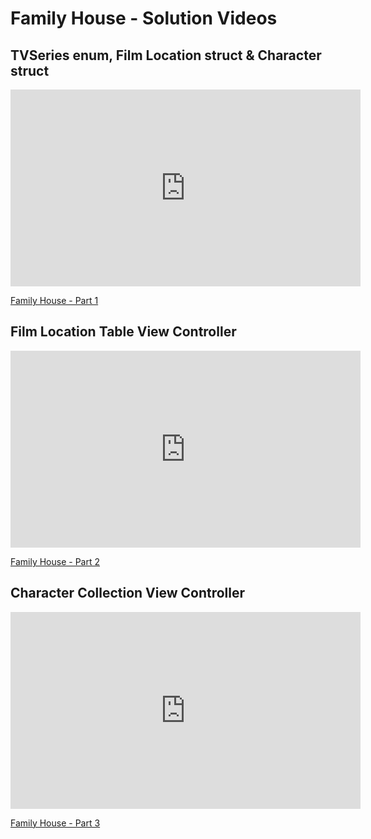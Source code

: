 
# Family House - Solution Videos


## TVSeries enum, Film Location struct & Character struct

<iframe width="560" height="315" src="https://www.youtube.com/embed/Vsdul9j5OPk?rel=0&modestbranding=1" frameborder="0" allowfullscreen></iframe><p><a href="https://www.youtube.com/watch?v=Vsdul9j5OPk">Family House - Part 1</a></p>


## Film Location Table View Controller

<iframe width="560" height="315" src="https://www.youtube.com/embed/dtPmDi5YwXw?rel=0&modestbranding=1" frameborder="0" allowfullscreen></iframe><p><a href="https://www.youtube.com/watch?v=dtPmDi5YwXw">Family House - Part 2</a></p>


## Character Collection View Controller

<iframe width="560" height="315" src="https://www.youtube.com/embed/X_458JUg10g?rel=0&modestbranding=1" frameborder="0" allowfullscreen></iframe><p><a href="https://www.youtube.com/watch?v=X_458JUg10g">Family House - Part 3</a></p>